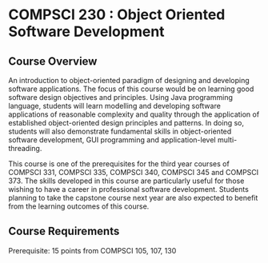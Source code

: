 # COMPSCI 230 : Object Oriented Software Development

## Course Overview

An introduction to object-oriented paradigm of designing and developing software applications. The focus of this course would be on learning good software design objectives and principles. Using Java programming language, students will learn modelling and developing software applications of reasonable complexity and quality through the application of established object-oriented design principles and patterns. In doing so, students will also demonstrate fundamental skills in object-oriented software development, GUI programming and application-level multi-threading.

This course is one of the prerequisites for the third year courses of COMPSCI 331, COMPSCI 335, COMPSCI 340, COMPSCI 345 and COMPSCI 373. The skills developed in this course are particularly useful for those wishing to have a career in professional software development. Students planning to take the capstone course next year are also expected to benefit from the learning outcomes of this course.

## Course Requirements

Prerequisite: 15 points from COMPSCI 105, 107, 130
